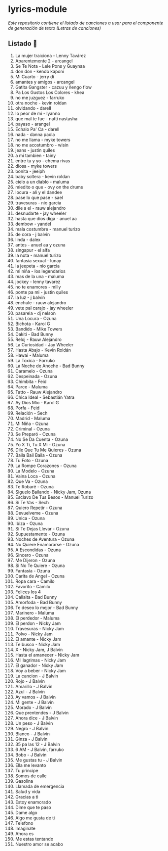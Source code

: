 # lyrics-module

_Este repositorio contiene el listado de canciones a usar para el componente de generación de texto (Letras de canciones)_

## Listado 🚀

1. La mujer traiciona - Lenny Tavárez
2. Aparentemente 2 - arcangel
3. Se Te Nota  - Lele Pons y Guaynaa
4. don don - kendo kaponi
5. Mi Cuarto - jerry di 
6. amantes y amigos - arcangel
7. Gatita Gangster - cazuu y ñengo flow
8. Pa Los Gustos Los Colores  - khea
9. no me juzguez - farruko
10. otra noche - kevin roldan 
11. olvidando - darell 
12. lo peor de mi - lyanno
13. que mal te fue - natti nastasha
14. payaso - arangel
15. Échalo Pa' Ca - darell
16. nada - danna paola
17. no me llama - myke towers
18. no me acostumbro - wisin
19. jeans - justin quiles
20.  a mi tambien - tainy
21. entre tu y yo - chema rivas 
22. diosa - myke towers
23. bonita - jeeiph
24. baby soltera - kevin roldan
25. cielo a un diablo - maluma
26. miedito o que - ovy on the drums 
27. locura - ali y el dandee
28. pase lo que pase - sael
29. travesuras - nio garcia
30. dile a el - rauw alejandro 
31. desnudarte - jay wheeler
32. hasta que dios diga - anuel aa
33. dembow - yandel 
34. mala costumbre - manuel turizo
35. de cora - j balvin 
36. linda - dalex
37. antes - anuel aa y ozuna 
38. singapur - el alfa
39. la nota - manuel turizo
40. fantasia sexual - lunay 
41. la jeepeta - nio garcia
42. mi niña - los legendarios
43. mas de la una - maluma 
44. jockey - lenny tavarez
45. no te enamores - milly
46. ponte pa mi - justin quiles
47. la luz - j balvin 
48. enchule - rauw alejandro 
49. vete pal carajo - jay wheeler
50. pasarela - dj nelson
51. Una Locura - Ozuna
52. Bichota - Karol G
53. Bandido - Mike Towers
54. Dakiti - Bad Bunny
55. Reloj - Rauw Alejandro
56. La Curiosidad - Jay Wheeler
57. Hasta Abajo - Kevin Roldán
58. Hawai - Maluma
59. La Toxica - Farruko
60. La Noche de Anoche - Bad Bunny
61. Caramelo - Ozuna
62. Despeinada - Ozuna
63. Chimbita - Feid
64. Parce - Maluma
65. Tatto - Rauw Alejandro
66. Chica Ideal - Sebastián Yatra
67. Ay Dios Mío - Karol G
68. Porfa - Feid
69. Relación - Sech
70. Madrid - Maluma
71. Mi Niña - Ozuna
72. Criminal - Ozuna
73. Se Preparó - Ozuna
74. No Se Da Cuenta - Ozuna
75. Yo X Ti, Tu X Mi - Ozuna
76. Dile Que Tu Me Quieres - Ozuna
77. Baila Bail Baila - Ozuna
78. Tu Foto - Ozuna
79. La Rompe Corazones - Ozuna
80. La Modelo - Ozuna
81. Vaina Loca - Ozuna
82. Que Va - Ozuna
83. Te Robaré - Ozuna
84. Siguelo Bailando - Nicky Jam, Ozuna
85. Esclavo De Tus Besos - Manuel Turizo
86. Si Te Vas - Sech
87. Quiero Repetir - Ozuna
88. Devuelveme - Ozuna
89. Unica - Ozuna
90. Ibiza - Ozuna
91. Si Te Dejas Llevar - Ozuna
92. Supuestamente - Ozuna
93. Noches de Aventura - Ozuna
94. No Quiere Enamorarse - Ozuna
95. A Escondidas - Ozuna
96. Sincero - Ozuna
97. Me Dijeron - Ozuna
98. Si No Te Quiere - Ozuna
99. Fantasía - Ozuna
100. Carita de Angel - Ozuna
101. Ropa cara - Camilo
102. Favorito - Camilo
103. Felices los 4
104. Callaita - Bad Bunny
105. Amorfoda - Bad Bunny
105. Te deseo lo mejor - Bad Bunny
107. Marinero - Maluma
108. El perdedor - Maluma
109. El perdon - Nicky Jam
110. Travesuras - Nicky Jam
111. Polvo - Nicky Jam
112. El amante - Nicky Jam
113. Te busco - Nicky Jam
114. X - Nicky Jam, J Balvin
115. Hasta el amanecer - Nicky Jam
116. Mil lagrimas - Nicky Jam
117. El ganador - Nicky Jam
118. Voy a beber - Nicky Jam
119. La cancion - J Balvin
120. Rojo - J Balvin
121. Amarillo - J Balvin
122. Azul - J Balvin
123. Ay vamos - J Balvin
124. Mi gente - J Balvin
125. Morado - J Balvin
126. Que prentendes - J Balvin
127. Ahora dice - J Balvin
128. Un peso - J Balvin
129. Negro - J Balvin
120. Blanco - J Balvin
131. Ginza - J Balvin
132. 35 pa las 12 - J Balvin
133. 6 AM - J Balvin, farruko
134. Bobo - J Balvin
135. Me gustas tu - J Balvin
136. Ella me levanto
137. Tu principe
138. Somos de calle
139. Gasolina
130. Llamada de emergencia
140. Salud y vida
141. Gracias a ti
142. Estoy enamorado
143. Dime que te paso
144. Dame algo
145. Algo me gusta de ti
146. Telefono
147. Imaginate
148. Ahora es
149. Me estas tentando
150. Nuestro amor se acabo

